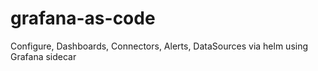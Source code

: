 # grafana-as-code
Configure, Dashboards, Connectors, Alerts, DataSources via helm using Grafana sidecar

